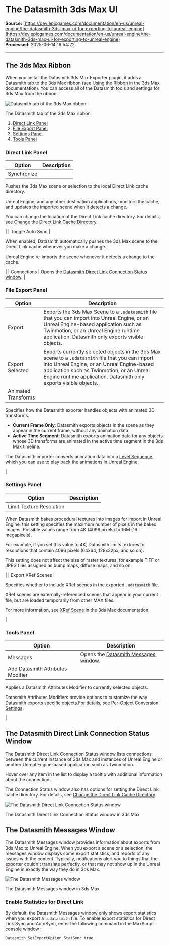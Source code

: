# The Datasmith 3ds Max UI

**Source:** [https://dev.epicgames.com/documentation/en-us/unreal-engine/the-datasmith-3ds-max-ui-for-exporting-to-unreal-engine](https://dev.epicgames.com/documentation/en-us/unreal-engine/the-datasmith-3ds-max-ui-for-exporting-to-unreal-engine)  
**Processed:** 2025-06-14 16:54:22

---

## The 3ds Max Ribbon

When you install the Datasmith 3ds Max Exporter plugin, it adds a Datasmith tab to the 3ds Max ribbon (see [Using the Ribbon](https://knowledge.autodesk.com/support/3ds-max/getting-started/caas/CloudHelp/cloudhelp/2021/ENU/3DSMax-Basics/files/GUID-F2C0C6D6-968E-40F1-9474-5A7FC44FBC06-htm.html) in the 3ds Max documentation). You can access all of the Datasmith tools and settings for 3ds Max from the ribbon.

![Datasmith tab of the 3ds Max ribbon](https://d1iv7db44yhgxn.cloudfront.net/documentation/images/474eb114-9300-4507-bd4a-b58305ed0a58/datasmith-ribbon.png "Datasmith tab of the 3ds Max ribbon")

The Datasmith tab of the 3ds Max ribbon

1.  [Direct Link Panel](/documentation/en-us/unreal-engine/the-datasmith-3ds-max-ui-for-exporting-to-unreal-engine#directlinkpanel)
2.  [File Export Panel](/documentation/en-us/unreal-engine/the-datasmith-3ds-max-ui-for-exporting-to-unreal-engine#fileexportpanel)
3.  [Settings Panel](/documentation/en-us/unreal-engine/the-datasmith-3ds-max-ui-for-exporting-to-unreal-engine#settingspanel)
4.  [Tools Panel](/documentation/en-us/unreal-engine/the-datasmith-3ds-max-ui-for-exporting-to-unreal-engine#toolspanel)

### Direct Link Panel

| Option | Description |
| --- | --- |
| Synchronize | 
Pushes the 3ds Max scene or selection to the local Direct Link cache directory.

Unreal Engine, and any other destination applications, monitors the cache, and updates the imported scene when it detects a change.

You can change the location of the Direct Link cache directory. For details, see [Change the Direct Link Cache Directory](/documentation/en-us/unreal-engine/using-direct-link-to-synchronize-3ds-max-and-unreal-engine#changethedirectlinkcachedirectory).



 |
| Toggle Auto Sync | 

When enabled, Datasmith automatically pushes the 3ds Max scene to the Direct Link cache whenever you make a change.

Unreal Engine re-imports the scene whenever it detects a change to the cache.



 |
| Connections | Opens the [Datasmith Direct Link Connection Status window](/documentation/en-us/unreal-engine/the-datasmith-3ds-max-ui-for-exporting-to-unreal-engine#thedatasmithdirectlinkconnectionstatuswindow). |

### File Export Panel

| Option | Description |
| --- | --- |
| Export | Exports the 3ds Max Scene to a `.udatasmith` file that you can import into Unreal Engine, or an Unreal Engine-based application such as Twinmotion, or an Unreal Engine runtime application. Datasmith only exports visible objects. |
| Export Selected | Exports currently selected objects in the 3ds Max scene to a `.udatasmith` file that you can import into Unreal Engine, or an Unreal Engine-based application such as Twinmotion, or an Unreal Engine runtime application. Datasmith only exports visible objects. |
| Animated Transforms | 
Specifies how the Datasmith exporter handles objects with animated 3D transforms.

-   **Current Frame Only**: Datasmith exports objects in the scene as they appear in the current frame, without any animation data.
-   **Active Time Segment**: Datasmith exports animation data for any objects whose 3D transforms are animated in the active time segment in the 3ds Max timeline.

The Datasmith importer converts animation data into a [Level Sequence](/documentation/en-us/unreal-engine/creating-level-sequences-with-dynamic-transforms-in-unreal-engine), which you can use to play back the animations in Unreal Engine.



 |

### Settings Panel

| Option | Description |
| --- | --- |
| Limit Texture Resolution | 
When Datasmith bakes procedural textures into images for import in Unreal Engine, this setting specifies the maximum number of pixels in the baked images. Possible values range from 4K (4096 pixels) to 16M (16 megapixels).

For example, if you set this value to 4K, Datasmith limits textures to resolutions that contain 4096 pixels (64x64, 128x32px, and so on).

This setting does not affect the size of raster textures, for example TIFF or JPEG files assigned as bump maps, diffuse maps, and so on.



 |
| Export XRef Scenes | 

Specifies whether to include XRef scenes in the exported `.udatasmith` file.

XRef scenes are externally-referenced scenes that appear in your current file, but are loaded temporarily from other MAX files.

For more information, see [XRef Scene](https://knowledge.autodesk.com/support/3ds-max/getting-started/caas/CloudHelp/cloudhelp/2023/ENU/3DSMax-Manage-Scenes/files/GUID-5DB41A62-D7A5-4D54-AC83-5D03C9F7DB11-htm.html?us_oa=akn-us&us_si=9d8783af-02e1-4f82-be05-9f5d61f67e42&us_st=xref%20scene) in the 3ds Max documentation.



 |

### Tools Panel

| Option | Description |
| --- | --- |
| Messages | Opens the [Datasmith Messages window](/documentation/en-us/unreal-engine/the-datasmith-3ds-max-ui-for-exporting-to-unreal-engine#thedatasmithmessageswindow). |
| Add Datasmith Attributes Modifier | 
Applies a Datasmith Attributes Modifier to currently selected objects.

Datasmith Attributes Modifiers provide options to customize the way Datasmith exports specific objects.For details, see [Per-Object Conversion Settings](/documentation/en-us/unreal-engine/datasmith-per-object-conversion-settings-for-exporting-to-unreal-engine).



 |

## The Datasmith Direct Link Connection Status Window

The Datasmith Direct Link Connection Status window lists connections between the current instance of 3ds Max and instances of Unreal Engine or another Unreal Engine-based application such as Twinmotion.

Hover over any item in the list to display a tooltip with additional information about the connection.

The Connection Status window also has options for setting the Direct Link cache directory. For details, see [Change the Direct Link Cache Directory](/documentation/en-us/unreal-engine/using-direct-link-to-synchronize-3ds-max-and-unreal-engine#changethedirectlinkcachedirectory).

![The Datasmith Direct Link Connection Status window](https://d1iv7db44yhgxn.cloudfront.net/documentation/images/ac47138b-b234-416a-b0c3-ab91d0047501/datasmith-direct-link-connection-status.png "The Datasmith Direct Link Connection Status window")

The Datasmith Direct Link Connection Status window in 3ds Max

## The Datasmith Messages Window

The Datasmith Messages window provides information about exports from 3ds Max to Unreal Engine. When you export a scene or a selection, the messages window displays some export statistics, and reports of any issues with the content. Typically, notifications alert you to things that the exporter couldn't translate perfectly, or that may not show up in the Unreal Engine in exactly the way they do in 3ds Max.

![The Datasmith Messages window](https://d1iv7db44yhgxn.cloudfront.net/documentation/images/348f9a64-dcc0-40b4-bb61-66abeaac1e23/datasmith-messages.png "The Datasmith Messages window")

The Datasmith Messages window in 3ds Max

### Enable Statistics for Direct Link

By default, the Datasmith Messages window only shows export statistics when you export a `.udatasmith` file. To enable export statistics for Direct Link Sync and AutoSync, enter the following command in the MaxScript console window :

`Datasmith_SetExportOption_StatSync true`